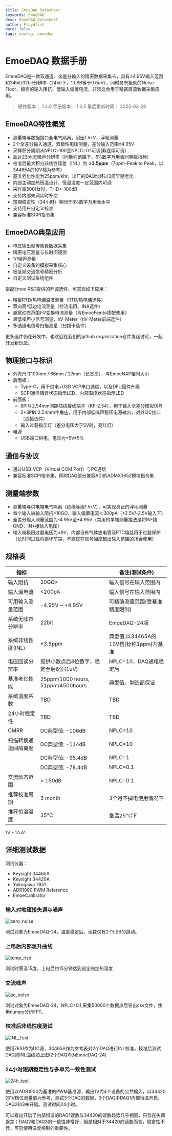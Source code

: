 ```yaml
---
title: EmoeDAQ Datasheet
keywords: EmoeDAQ
desc: EmoeDAQ Datasheet
author: Floydfish
date: false
tags: analog, emoedaq
---
```


# EmoeDAQ 数据手册

EmoeDAQ是一款双通道、全差分输入的精密数据采集卡，具有±4.95V输入范围和24bit/32bit分辨率（24bit下，1 LSB等于0.6uV），同时具有极低的Noise Floor、极高的输入阻抗、低输入偏置电流，非常适合用于精密直流数据采集应用。

> 硬件版本： 1.4.0 
> 手册版本： 1.0.5
> 最后更新时间： 2025-03-28

## EmoeDAQ特性概览

- 测量端与数据接口全电气隔离，耐压1.5kV，浮地测量  
- 2个全差分输入通道，双极性电压测量，差分输入范围±4.95V  
- 采样积分周期从NPLC=100至NPLC=0.1可调(非连续可调)  
- 高达22bit无噪声分辨率（同量程范围下，6½数字万用表同等级指标）  
- 校准后最大积分非线性误差（INL）为 **±3.5ppm**（7ppm-Peak to Peak，以34465A的10V档为参考）  
- 基准老化性能为25ppm/khr，出厂的DAQ均经过3周早期老化  
- 内部主动加热恒温设计，恒温温度一定范围内可调  
- 采样率500Hz时，THD<-100dB  
- 支持内部失调实时补偿  
- 短期稳定性（24小时）等同于6½数字万用表水平  
- 支持用户自定义校准  
- 兼容标准SCPI指令集  

## EmoeDAQ典型应用  

- 电压输出型传感器数据采集  
- 精密电压测量与长时间观测  
- 1/f噪声测量  
- 自定义设备的模拟采集核心  
- 极低频交流信号精密分析  
- 自定义测试系统组件  
  
搭配Emoe R&D提供的开源选件，可实现如下应用：  

- 精密RTD/热电偶温度测量（RTD/热电偶选件）  
- 双向高/低边电流测量（检流电阻、INA选件）  
- 超宽动态范围I-V变换电流测量（与EmoeFemto搭配使用）  
- 超低噪声小信号测量，nV-Meter（nV-Meter前端选件）  
- 多通道电信号扫描测量（扫描卡选件）  

更多选件仍在开发中，也欢迎在我们的github organization仓库发起讨论，一起开发新玩法。  

## 物理接口与标识

- 外壳尺寸100mm / 66mm / 27mm（长宽高），与EmoeNAP相同大小
- 后面板：
  - Type-C，用于供电+USB VCP串口通信，以及DFU固件升级    
  - SCPI通信错误状态指示LED、内部温度状态指示LED  
- 前面板：
  - 8PIN 2.54mm间距插拔接线端子（KF-2.54），用于输入全差分模拟信号  
  - 2*3PIN 2.54mm牛角座，用于内部低噪声稳压电源输出，对外I2C接口（连接选件）  
  - 输入过载指示灯（差分电压大于5V时，亮红灯）  
- 电源  
  - USB端口供电，电压为+5V±5%

## 通信与协议

- 通过USB-VCP（Virtual COM Port）与PC通信  
- 兼容标准SCPI指令集，同时DAQ部分兼容ADI的ADMX3652模块指令集  

## 测量端参数

- 测量端与供电端电气隔离（绝缘等级1.5kV），可实现真正的浮地测量
- 每个输入端输入阻抗>10GΩ，输入偏置电流＜300pA（+2.5V/-2.5V输入下）
- 全差分输入测量范围为-4.95V至+4.95V（常用的单端测量接法是将IN-接GND，IN+接输入电压）  
- 输入端极限过载电压为±9V，内部设有气体放电管及PTC熔丝用于过载保护（长时间过载将损坏前端，不建议在信号幅度超出输入范围的场合使用）  

## 规格表

|  指标 |  |  备注(测试条件) |  
| -- | -- | -- |  
| 输入阻抗 |  10GΩ> | 输入信号在输入范围内 |  
| 输入漏电流 | <200pA | 输入信号在输入范围内 |  
| 可用输入测量范围 | -4.95V ~ +4.95V | 可精确测量范围(受基准精度限制) |  
| 系统无噪声分辨率 | 22bit | EmoeDAQ-24版 |  
| 系统非线性度(INL) | ±3.5ppm | 典型值,以34465A的10V档(标称1ppm)为基准 |   
| 电压回读分辨率 | 提供小数点后8位数字，稳定至后6位(1uV) | NPLC=10，DAQ通电稳定后 |  
| 基准老化性能 | 25ppm/1000 hours, 51ppm/4500hours | 典型值，制造商保证 |  
| 系统温度系数 | TBD | TBD |  
| 24小时稳定性 | TBD | TBD |
| CMRR | DC典型值: -106dB | NPLC=10 |
| 扫描转换通道间隔离度 | DC典型值: -114dB | NPLC=10 |
|  | DC典型值: -95.4dB | NPLC=1 |
|  | DC典型值: -78.4dB | NPLC=0.1 |
| 交流动态范围 | > 150dB | NPLC=0.1 |
| 推荐校准周期 | 3 month | 3个月不掉电使用情况下 |  
| 推荐恒温温度 | 35°C | 室温25°C下 |  

1V - 17uV

## 详细测试数据

测试仪器：
- Keysight 34465A  
- Keysight 34420A  
- Yokogawa 7651  
- ADR1000 PWM Reference  
- EmoeCalibrator  

### 输入对地短接失调与噪声

![zero_noise](https://emoe-blog.oss-cn-hangzhou.aliyuncs.com/emoerd/EmoeDAQ/zero_offset.png)

测试对象为EmoeDAQ-24，温度稳定后，读数仅有2个LSB的跳动。

### 上电后内部温升曲线  

![temp_rise](https://emoe-blog.oss-cn-hangzhou.aliyuncs.com/emoerd/EmoeDAQ/temp_rise.png)

测试时室温15度，上电后约15分钟达到设定的加热温度

### 交流噪声

![ac_noise](https://emoe-blog.oss-cn-hangzhou.aliyuncs.com/emoerd/EmoeDAQ/AC_NoiseFloor.png)

测试对象为EmoeDAQ-24，NPLC=0.1,采集50000个数据点后导出csv文件，使用numpy分析FFT。

### 校准后非线性度测试

![INL_Test](https://emoe-blog.oss-cn-hangzhou.aliyuncs.com/emoerd/EmoeDAQ/inl_vs34420.png)

使用7651作为DC源，34465A作为参考表对2个DAQ进行INL校准，校准后测试DAQ的INL曲线如上图(2个DAQ均为EmoeDAQ-24)

### 24小时短期稳定性与多单元一致性测试

![24h_test](https://emoe-blog.oss-cn-hangzhou.aliyuncs.com/emoerd/EmoeDAQ/daq_vs_34420_24h.png)

使用以ADR1000为基准的PWM基准源，输出1V为4个设备的公共输入，以34420的1V档位测量值为参考，测试3个DAQ的数据，3个DAQ中DAQ1内部恒温开启，DAQ2和3未开启。测试时间24小时。

可以看出开启了内部恒温的DAQ1读数与34420的读数趋势几乎相同，只存在失调误差；DAQ2和DAQ3的一致性非常好，但是相对于34420的读数而言，稳定性不佳。可见使用温度控制的重要性。












